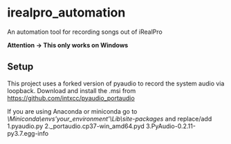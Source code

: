 # irealpro_automation
An automation tool for recording songs out of iRealPro

**Attention -> This only works on Windows**

## Setup

This project uses a forked version of pyaudio to record the system audio via loopback.
Download and install the .msi from https://github.com/intxcc/pyaudio_portaudio

If you are using Anaconda or miniconda go to *\Miniconda\envs\'your_environment'\Lib\site-packages* and replace/add 
1.pyaudio.py
2._portaudio.cp37-win_amd64.pyd
3.PyAudio-0.2.11-py3.7.egg-info

